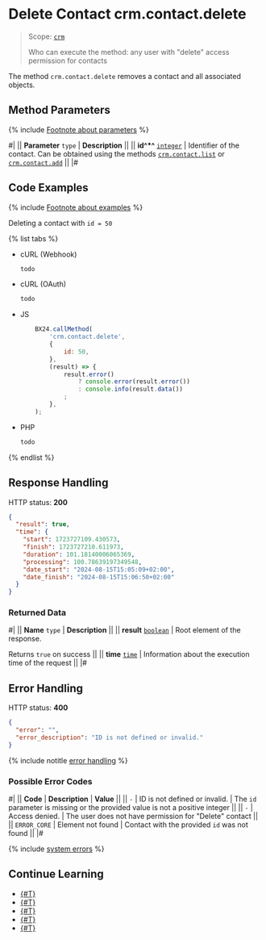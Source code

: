 # Delete Contact crm.contact.delete

> Scope: [`crm`](../../scopes/permissions.md)
>
> Who can execute the method: any user with "delete" access permission for contacts

The method `crm.contact.delete` removes a contact and all associated objects.

## Method Parameters

{% include [Footnote about parameters](../../../_includes/required.md) %}

#|
|| **Parameter**
`type` | **Description** ||
|| **id^*^**
[`integer`][1] | Identifier of the contact. Can be obtained using the methods [`crm.contact.list`](crm-contact-list.md) or [`crm.contact.add`](crm-contact-add.md) ||
|#

## Code Examples

{% include [Footnote about examples](../../../_includes/examples.md) %}

Deleting a contact with `id = 50`

{% list tabs %}

- cURL (Webhook)

    ```bash
    todo
    ```

- cURL (OAuth)

    ```bash
    todo
    ```

- JS

    ```js
        BX24.callMethod(
            'crm.contact.delete',
            {
                id: 50,
            },
            (result) => {
                result.error()
                    ? console.error(result.error())
                    : console.info(result.data())
                ;
            },
        );
    ```

- PHP

    ```php
    todo
    ```

{% endlist %}


## Response Handling

HTTP status: **200**

```json
{
  "result": true,
  "time": {
    "start": 1723727109.430573,
    "finish": 1723727210.611973,
    "duration": 101.18140006065369,
    "processing": 100.78639197349548,
    "date_start": "2024-08-15T15:05:09+02:00",
    "date_finish": "2024-08-15T15:06:50+02:00"
  }
}
```


### Returned Data

#|
|| **Name**
`type` | **Description** ||
|| **result**
[`boolean`][1] | Root element of the response.

Returns `true` on success ||
|| **time**
[`time`](../../data-types.md#time) | Information about the execution time of the request ||
|#

## Error Handling

HTTP status: **400**

```json
{
  "error": "",
  "error_description": "ID is not defined or invalid."
}
```

{% include notitle [error handling](../../../_includes/error-info.md) %}

### Possible Error Codes

#|
|| **Code** | **Description** | **Value** ||
|| `-`     | ID is not defined or invalid. | The `id` parameter is missing or the provided value is not a positive integer ||
|| `-`     | Access denied. | The user does not have permission for "Delete" contact ||
|| `ERROR_CORE` | Element not found | Contact with the provided `id` was not found ||
|#

{% include [system errors](./../../../_includes/system-errors.md) %}

## Continue Learning

- [{#T}](crm-contact-fields.md)
- [{#T}](crm-contact-add.md)
- [{#T}](crm-contact-update.md)
- [{#T}](crm-contact-get.md)
- [{#T}](crm-contact-list.md)

[1]: ../../data-types.md